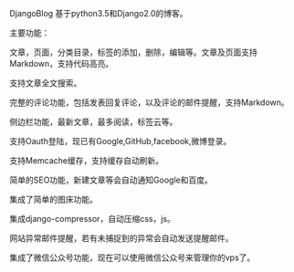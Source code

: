 DjangoBlog
基于python3.5和Django2.0的博客。

主要功能：

文章，页面，分类目录，标签的添加，删除，编辑等。文章及页面支持Markdown，支持代码高亮。

支持文章全文搜索。

完整的评论功能，包括发表回复评论，以及评论的邮件提醒，支持Markdown。

侧边栏功能，最新文章，最多阅读，标签云等。

支持Oauth登陆，现已有Google,GitHub,facebook,微博登录。

支持Memcache缓存，支持缓存自动刷新。

简单的SEO功能，新建文章等会自动通知Google和百度。

集成了简单的图床功能。

集成django-compressor，自动压缩css，js。

网站异常邮件提醒，若有未捕捉到的异常会自动发送提醒邮件。

集成了微信公众号功能，现在可以使用微信公众号来管理你的vps了。
